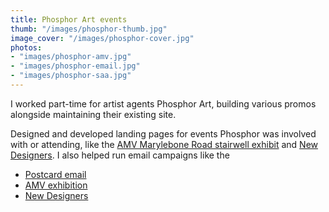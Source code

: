```yaml
---
title: Phosphor Art events
thumb: "/images/phosphor-thumb.jpg"
image_cover: "/images/phosphor-cover.jpg"
photos:
- "images/phosphor-amv.jpg"
- "images/phosphor-email.jpg"
- "images/phosphor-saa.jpg"
---
```


I worked part-time for artist agents Phosphor Art, building various promos alongside maintaining their existing site.

Designed and developed landing pages for events Phosphor was involved with or attending, like the [AMV Marylebone Road stairwell exhibit](http://phosphorart.com/amv/) and [New Designers](http://phosphorart.com/saa/). I also helped run email campaigns like the 

- [Postcard email](http://www.phosphorart.com/email/postcards/)
- [AMV exhibition](http://phosphorart.com/amv/)
- [New Designers](http://phosphorart.com/saa/)

